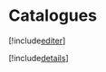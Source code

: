 # Catalogues

[!include[editer](catalogues.editer.autogen.md)]

[!include[details](catalogues.details.autogen.md)]































